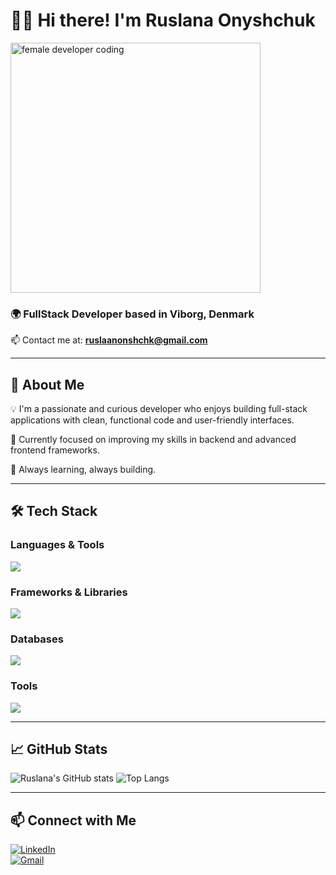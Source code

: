 # 👩‍💻 Hi there! I'm **Ruslana Onyshchuk**

<img src="https://media.giphy.com/media/qgQUggAC3Pfv687qPC/giphy.gif" width="400" alt="female developer coding" />

### 🌍 FullStack Developer based in Viborg, Denmark  
📫 Contact me at: **ruslaanonshchk@gmail.com**

---

## 🚀 About Me

💡 I'm a passionate and curious developer who enjoys building full-stack applications with clean, functional code and user-friendly interfaces.

🎯 Currently focused on improving my skills in backend and advanced frontend frameworks.

🌱 Always learning, always building.

---

## 🛠️ Tech Stack

### Languages & Tools  
<img src="https://skillicons.dev/icons?i=js,ts,python,html,css" />

### Frameworks & Libraries  
<img src="https://skillicons.dev/icons?i=react,nextjs,nodejs,tailwind,materialui" />

### Databases  
<img src="https://skillicons.dev/icons?i=mysql" />

### Tools  
<img src="https://skillicons.dev/icons?i=git,github,figma,vscode,docker,postman" />

---

## 📈 GitHub Stats

![Ruslana's GitHub stats](https://github-readme-stats.vercel.app/api?username=Ruslaana&show_icons=true&theme=dark)
![Top Langs](https://github-readme-stats.vercel.app/api/top-langs/?username=Ruslaana&layout=compact&theme=dark)

---

## 📫 Connect with Me

[![LinkedIn](https://img.shields.io/badge/LinkedIn-blue?style=flat-square&logo=linkedin&logoColor=white)](https://www.linkedin.com/in/ruslana-onyshchuk-527872267)  
[![Gmail](https://img.shields.io/badge/Gmail-D14836?style=flat-square&logo=gmail&logoColor=white)](mailto:ruslaanonshchk@gmail.com)
